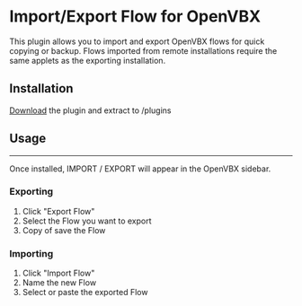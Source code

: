 # Import/Export Flow for OpenVBX

This plugin allows you to import and export OpenVBX flows for quick copying or backup. Flows imported from remote installations require the same applets as the exporting installation.

## Installation

[Download][1] the plugin and extract to /plugins

[1]: https://github.com/chadsmith/OpenVBX-Plugin-Export/archives/master

## Usage
-----------------------------

Once installed, IMPORT / EXPORT will appear in the OpenVBX sidebar.

### Exporting

1. Click "Export Flow"
2. Select the Flow you want to export
3. Copy of save the Flow

### Importing

1. Click "Import Flow"
2. Name the new Flow
3. Select or paste the exported Flow
